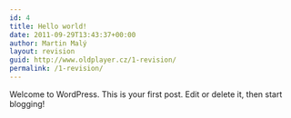 ```yaml
---
id: 4
title: Hello world!
date: 2011-09-29T13:43:37+00:00
author: Martin Malý
layout: revision
guid: http://www.oldplayer.cz/1-revision/
permalink: /1-revision/
---
```

Welcome to WordPress. This is your first post. Edit or delete it, then start blogging!

<div id="google_plus_one">
  <g:plusone></g:plusone>
</div>

<div id="fb_send_like">
</div>